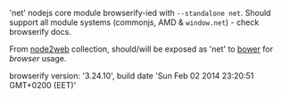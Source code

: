 'net' nodejs core module browserify-ied with `--standalone net`. Should support all module systems (commonjs, AMD & `window.net`) - check browserify docs.

From [node2web](http://github.com/anodynos/node2web) collection,
should/will be exposed as 'net' to [bower](http://bower.io) for *browser* usage.

browserify version: '3.24.10', build date 'Sun Feb 02 2014 23:20:51 GMT+0200 (EET)'